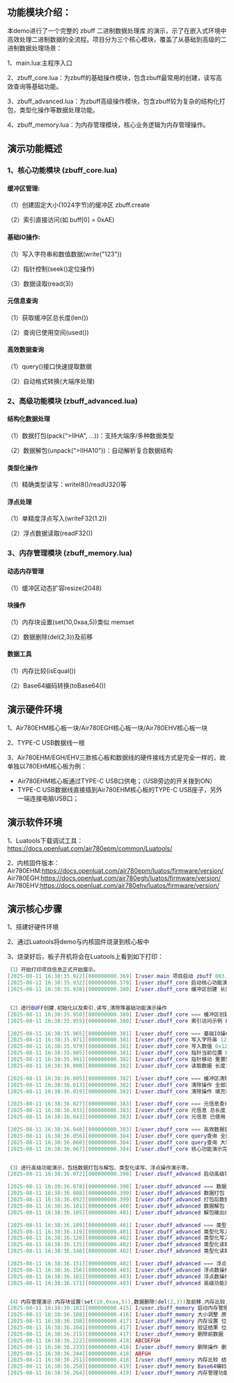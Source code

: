 ## **功能模块介绍：**

本demo进行了一个完整的 zbuff 二进制数据处理库 的演示，示了在嵌入式环境中高效处理二进制数据的全流程。项目分为三个核心模块，覆盖了从基础到高级的二进制数据处理场景：

1、main.lua:主程序入口

2、zbuff_core.lua：为zbuff的基础操作模块，包含zbuff最常用的创建，读写高效查询等基础功能。

3、zbuff_advanced.lua：为zbuff高级操作模块，包含zbuff较为复杂的结构化打包，类型化操作等数据处理功能。

4、zbuff_memory.lua：为内存管理模块，核心业务逻辑为内存管理操作。

## 演示功能概述

### 1、核心功能模块 (zbuff_core.lua)

#### 缓冲区管理:

（1）创建固定大小(1024字节)的缓冲区 zbuff.create

（2）索引直接访问(如 buff[0] = 0xAE)

#### 基础IO操作:

（1）写入字符串和数值数据(write("123"))

（2）指针控制(seek()定位操作)

（3）数据读取(read(3))

#### 元信息查询

（1）获取缓冲区总长度(len())

（2）查询已使用空间(used())

#### 高效数据查询

（1）query()接口快速提取数据

（2）自动格式转换(大端序处理)

### 2、高级功能模块 (zbuff_advanced.lua)

#### 结构化数据处理

（1）数据打包(pack(">IIHA", ...))：支持大端序/多种数据类型

（2）数据解包(unpack(">IIHA10"))：自动解析复合数据结构

#### 类型化操作

（1）精确类型读写：writeI8()/readU32()等

#### 浮点处理

（1）单精度浮点写入(writeF32(1.2))

（2）浮点数据读取(readF32())

### 3、内存管理模块 (zbuff_memory.lua)

#### 动态内存管理

（1）缓冲区动态扩容resize(2048)

#### 块操作

（1）内存块设置(set(10,0xaa,5))类似 memset

（2）数据删除(del(2,3))及前移

#### 数据工具

（1）内存比较(isEqual())

（2）Base64编码转换(toBase64())

## **演示硬件环境**

1、Air780EHM核心板一块/Air780EGH核心板一块/Air780EHV核心板一块

2、TYPE-C USB数据线一根

3、Air780EHM/EGH/EHV三款核心板和数据线的硬件接线方式是完全一样的，故单独以780EHM核心板为例：

- Air780EHM核心板通过TYPE-C USB口供电；（USB旁边的开关拨到ON）
- TYPE-C USB数据线直接插到Air780EHM核心板的TYPE-C USB座子，另外一端连接电脑USB口；


## **演示软件环境**

1、Luatools下载调试工具： https://docs.openluat.com/air780epm/common/Luatools/

2、内核固件版本：
Air780EHM:https://docs.openluat.com/air780epm/luatos/firmware/version/
Air780EGH:https://docs.openluat.com/air780egh/luatos/firmware/version/
Air780EHV:https://docs.openluat.com/air780ehv/luatos/firmware/version/
## **演示核心步骤**

1、搭建好硬件环境

2、通过Luatools将demo与内核固件烧录到核心板中

3、烧录好后，板子开机将会在Luatools上看到如下打印：

```Lua
（1）开始打印项目信息正式开始展示。
[2025-08-11 16:38:35.922][000000000.369] I/user.main 项目启动 zbuff 003.000.000
[2025-08-11 16:38:35.932][000000000.379] I/user.zbuff_core 启动核心功能演示
[2025-08-11 16:38:35.938][000000000.380] I/user.zbuff_core 缓冲区创建 长度: 1024


（2）进行BUFF创建,初始化以及索引,读写,清除等基础功能演示操作
[2025-08-11 16:38:35.950][000000000.380] I/user.zbuff_core === 缓冲区创建与初始化演示 ===
[2025-08-11 16:38:35.955][000000000.380] I/user.zbuff_core 索引访问示例 buff[0] = 174

[2025-08-11 16:38:35.965][000000000.381] I/user.zbuff_core === 基础IO操作演示 ===
[2025-08-11 16:38:35.971][000000000.381] I/user.zbuff_core 写入字符串 123
[2025-08-11 16:38:35.979][000000000.381] I/user.zbuff_core 写入数值 0x12, 0x13, 0x13, 0x33
[2025-08-11 16:38:35.985][000000000.381] I/user.zbuff_core 指针当前位置 向后移动5字节 当前位置: 12
[2025-08-11 16:38:35.991][000000000.382] I/user.zbuff_core 指针移动 重置到开头
[2025-08-11 16:38:36.000][000000000.382] I/user.zbuff_core 读取数据 长度3: 123

[2025-08-11 16:38:36.005][000000000.382] I/user.zbuff_core === 缓冲区清除操作 ===
[2025-08-11 16:38:36.013][000000000.382] I/user.zbuff_core 清除操作 全部清零
[2025-08-11 16:38:36.019][000000000.382] I/user.zbuff_core 清除操作 填充0xA5

[2025-08-11 16:38:36.027][000000000.383] I/user.zbuff_core === 元信息查询 ===
[2025-08-11 16:38:36.033][000000000.383] I/user.zbuff_core 元信息 总长度: 1024
[2025-08-11 16:38:36.043][000000000.383] I/user.zbuff_core 元信息 已使用: 3

[2025-08-11 16:38:36.048][000000000.383] I/user.zbuff_core === 高效数据查询 ===
[2025-08-11 16:38:36.056][000000000.384] I/user.zbuff_core query查询 全部数据: 123456789ABC 12
[2025-08-11 16:38:36.060][000000000.384] I/user.zbuff_core query查询 大端序格式: 305419896
[2025-08-11 16:38:36.067][000000000.384] I/user.zbuff_core 核心功能演示完成


（3）进行高级功能演示，包括数据打包与解包、类型化读写、浮点操作演示等。
[2025-08-11 16:38:36.072][000000000.398] I/user.zbuff_advanced 启动高级功能演示

[2025-08-11 16:38:36.078][000000000.398] I/user.zbuff_advanced === 数据打包与解包演示 ===
[2025-08-11 16:38:36.088][000000000.399] I/user.zbuff_advanced 数据打包 格式: >IIHA 值: 0x1234, 0x4567, 0x12, 'abcdefg'
[2025-08-11 16:38:36.092][000000000.399] I/user.zbuff_advanced 打包后数据 0000123400004567001261626364656667 34
[2025-08-11 16:38:36.101][000000000.400] I/user.zbuff_advanced 数据解包 数量: 20 值: 4660 17767 18 abcdefg
[2025-08-11 16:38:36.105][000000000.401] I/user.zbuff_advanced 解包输出内容 cnt: 20 a(32位): 0x1234 b(32位): 0x4567 c(16位): 0x12 s(字符串): abcdefg

[2025-08-11 16:38:36.109][000000000.401] I/user.zbuff_advanced === 类型化读写演示 ===
[2025-08-11 16:38:36.119][000000000.401] I/user.zbuff_advanced 类型化写入 I8: 10
[2025-08-11 16:38:36.126][000000000.402] I/user.zbuff_advanced 类型化写入 U32: 1024
[2025-08-11 16:38:36.135][000000000.402] I/user.zbuff_advanced 类型化读取 I8: 10
[2025-08-11 16:38:36.140][000000000.402] I/user.zbuff_advanced 类型化读取 U32: 1024

[2025-08-11 16:38:36.151][000000000.402] I/user.zbuff_advanced === 浮点数操作演示 ===
[2025-08-11 16:38:36.156][000000000.403] I/user.zbuff_advanced 浮点数操作 写入F32: 1.200000
[2025-08-11 16:38:36.165][000000000.403] I/user.zbuff_advanced 浮点数操作 读取F32: 1.200000
[2025-08-11 16:38:36.171][000000000.403] I/user.zbuff_advanced 高级功能演示完成


（4）内存管理演示:内存块设置(set(10,0xaa,5)),数据删除(del(2,3))及前移,内存比较,Base64编码转换等
[2025-08-11 16:38:36.182][000000000.415] I/user.zbuff_memory 启动内存管理功能演示
[2025-08-11 16:38:36.188][000000000.416] I/user.zbuff_memory 大小调整 原始大小: 1024 新大小: 2048
[2025-08-11 16:38:36.198][000000000.417] I/user.zbuff_memory 内存设置 位置10-14设置为0xaa
[2025-08-11 16:38:36.204][000000000.417] I/user.zbuff_memory 验证结果 位置10: 170 应为0xaa
[2025-08-11 16:38:36.215][000000000.417] I/user.zbuff_memory 删除前数据 
[2025-08-11 16:38:36.222][000000000.418] ABCDEFGH
[2025-08-11 16:38:36.233][000000000.418] I/user.zbuff_memory 删除操作 删除位置2-4 结果: 
[2025-08-11 16:38:36.244][000000000.418] ABFGH
[2025-08-11 16:38:36.251][000000000.418] I/user.zbuff_memory 内存比较 结果: false 差异位置: 0
[2025-08-11 16:38:36.258][000000000.419] I/user.zbuff_memory Base64编码 长度: 8 结果: QUJGR0g=
[2025-08-11 16:38:36.264][000000000.419] I/user.zbuff_memory 内存管理功能演示完成
```

